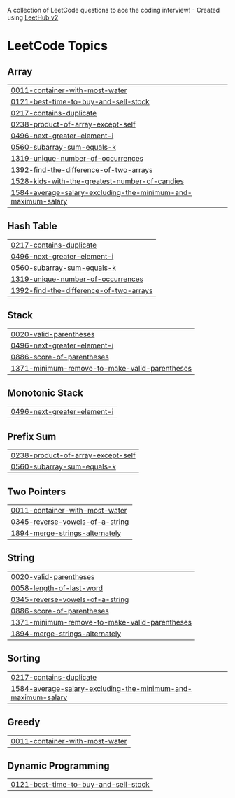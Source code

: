 A collection of LeetCode questions to ace the coding interview! - Created using [LeetHub v2](https://github.com/arunbhardwaj/LeetHub-2.0)
<!---LeetCode Topics Start-->
# LeetCode Topics
## Array
|  |
| ------- |
| [0011-container-with-most-water](https://github.com/A-shoking/Leed_Code/tree/master/0011-container-with-most-water) |
| [0121-best-time-to-buy-and-sell-stock](https://github.com/A-shoking/Leed_Code/tree/master/0121-best-time-to-buy-and-sell-stock) |
| [0217-contains-duplicate](https://github.com/A-shoking/Leed_Code/tree/master/0217-contains-duplicate) |
| [0238-product-of-array-except-self](https://github.com/A-shoking/Leed_Code/tree/master/0238-product-of-array-except-self) |
| [0496-next-greater-element-i](https://github.com/A-shoking/Leed_Code/tree/master/0496-next-greater-element-i) |
| [0560-subarray-sum-equals-k](https://github.com/A-shoking/Leed_Code/tree/master/0560-subarray-sum-equals-k) |
| [1319-unique-number-of-occurrences](https://github.com/A-shoking/Leed_Code/tree/master/1319-unique-number-of-occurrences) |
| [1392-find-the-difference-of-two-arrays](https://github.com/A-shoking/Leed_Code/tree/master/1392-find-the-difference-of-two-arrays) |
| [1528-kids-with-the-greatest-number-of-candies](https://github.com/A-shoking/Leed_Code/tree/master/1528-kids-with-the-greatest-number-of-candies) |
| [1584-average-salary-excluding-the-minimum-and-maximum-salary](https://github.com/A-shoking/Leed_Code/tree/master/1584-average-salary-excluding-the-minimum-and-maximum-salary) |
## Hash Table
|  |
| ------- |
| [0217-contains-duplicate](https://github.com/A-shoking/Leed_Code/tree/master/0217-contains-duplicate) |
| [0496-next-greater-element-i](https://github.com/A-shoking/Leed_Code/tree/master/0496-next-greater-element-i) |
| [0560-subarray-sum-equals-k](https://github.com/A-shoking/Leed_Code/tree/master/0560-subarray-sum-equals-k) |
| [1319-unique-number-of-occurrences](https://github.com/A-shoking/Leed_Code/tree/master/1319-unique-number-of-occurrences) |
| [1392-find-the-difference-of-two-arrays](https://github.com/A-shoking/Leed_Code/tree/master/1392-find-the-difference-of-two-arrays) |
## Stack
|  |
| ------- |
| [0020-valid-parentheses](https://github.com/A-shoking/Leed_Code/tree/master/0020-valid-parentheses) |
| [0496-next-greater-element-i](https://github.com/A-shoking/Leed_Code/tree/master/0496-next-greater-element-i) |
| [0886-score-of-parentheses](https://github.com/A-shoking/Leed_Code/tree/master/0886-score-of-parentheses) |
| [1371-minimum-remove-to-make-valid-parentheses](https://github.com/A-shoking/Leed_Code/tree/master/1371-minimum-remove-to-make-valid-parentheses) |
## Monotonic Stack
|  |
| ------- |
| [0496-next-greater-element-i](https://github.com/A-shoking/Leed_Code/tree/master/0496-next-greater-element-i) |
## Prefix Sum
|  |
| ------- |
| [0238-product-of-array-except-self](https://github.com/A-shoking/Leed_Code/tree/master/0238-product-of-array-except-self) |
| [0560-subarray-sum-equals-k](https://github.com/A-shoking/Leed_Code/tree/master/0560-subarray-sum-equals-k) |
## Two Pointers
|  |
| ------- |
| [0011-container-with-most-water](https://github.com/A-shoking/Leed_Code/tree/master/0011-container-with-most-water) |
| [0345-reverse-vowels-of-a-string](https://github.com/A-shoking/Leed_Code/tree/master/0345-reverse-vowels-of-a-string) |
| [1894-merge-strings-alternately](https://github.com/A-shoking/Leed_Code/tree/master/1894-merge-strings-alternately) |
## String
|  |
| ------- |
| [0020-valid-parentheses](https://github.com/A-shoking/Leed_Code/tree/master/0020-valid-parentheses) |
| [0058-length-of-last-word](https://github.com/A-shoking/Leed_Code/tree/master/0058-length-of-last-word) |
| [0345-reverse-vowels-of-a-string](https://github.com/A-shoking/Leed_Code/tree/master/0345-reverse-vowels-of-a-string) |
| [0886-score-of-parentheses](https://github.com/A-shoking/Leed_Code/tree/master/0886-score-of-parentheses) |
| [1371-minimum-remove-to-make-valid-parentheses](https://github.com/A-shoking/Leed_Code/tree/master/1371-minimum-remove-to-make-valid-parentheses) |
| [1894-merge-strings-alternately](https://github.com/A-shoking/Leed_Code/tree/master/1894-merge-strings-alternately) |
## Sorting
|  |
| ------- |
| [0217-contains-duplicate](https://github.com/A-shoking/Leed_Code/tree/master/0217-contains-duplicate) |
| [1584-average-salary-excluding-the-minimum-and-maximum-salary](https://github.com/A-shoking/Leed_Code/tree/master/1584-average-salary-excluding-the-minimum-and-maximum-salary) |
## Greedy
|  |
| ------- |
| [0011-container-with-most-water](https://github.com/A-shoking/Leed_Code/tree/master/0011-container-with-most-water) |
## Dynamic Programming
|  |
| ------- |
| [0121-best-time-to-buy-and-sell-stock](https://github.com/A-shoking/Leed_Code/tree/master/0121-best-time-to-buy-and-sell-stock) |
<!---LeetCode Topics End-->